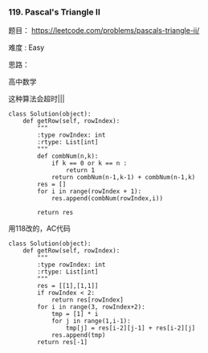 ### 119.  Pascal's Triangle II

题目： 
<https://leetcode.com/problems/pascals-triangle-ii/>

难度 : Easy



思路：

高中数学



这种算法会超时|||

```
class Solution(object):
    def getRow(self, rowIndex):
        """
        :type rowIndex: int
        :rtype: List[int]
        """
        def combNum(n,k):
        	if k == 0 or k == n :
        		return 1
        	return combNum(n-1,k-1) + combNum(n-1,k) 
        res = []
        for i in range(rowIndex + 1):
        	res.append(combNum(rowIndex,i))

        return res
```



用118改的，AC代码



```
class Solution(object):
    def getRow(self, rowIndex):
        """
        :type rowIndex: int
        :rtype: List[int]
        """
        res = [[1],[1,1]]
        if rowIndex < 2:
            return res[rowIndex]
        for i in range(3, rowIndex+2):
            tmp = [1] * i
            for j in range(1,i-1):
                tmp[j] = res[i-2][j-1] + res[i-2][j]
            res.append(tmp)
        return res[-1]
```

